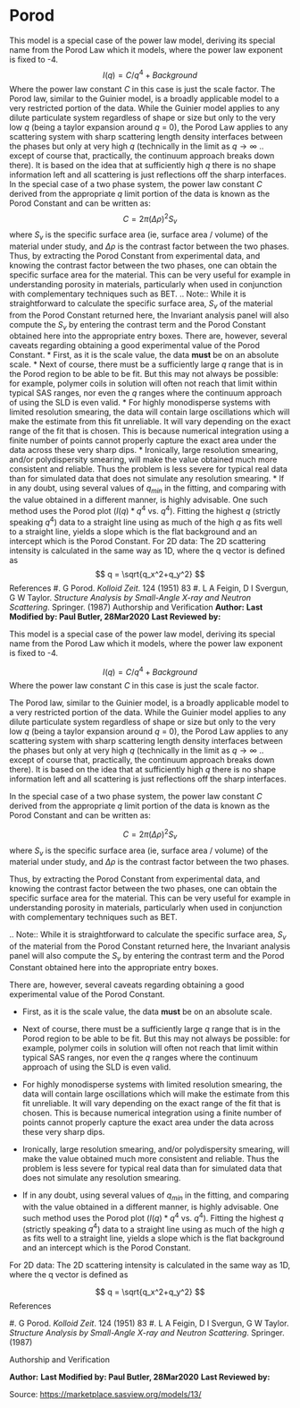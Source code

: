 # Porod

This model is a special case of the power law model, deriving its special name from the Porod Law which it models, where the power law exponent is fixed to -4. $$ I(q) = C/q^4 + Background $$ Where the power law constant $C$ in this case is just the scale factor. The Porod law, similar to the Guinier model, is a broadly applicable model to a very restricted portion of the data. While the Guinier model applies to any dilute particulate system regardless of shape or size but only to the very low $q$ (being a taylor expansion around $q$ = 0), the Porod Law applies to any scattering system with sharp scattering length density interfaces between the phases but only at very high $q$ (technically in the limit as $q \to \infty$ .. except of course that, practically, the continuum approach breaks down there). It is based on the idea that at sufficiently high $q$ there is no shape information left and all scattering is just reflections off the sharp interfaces. In the special case of a two phase system, the power law constant $C$ derived from the appropriate $q$ limit portion of the data is known as the Porod Constant and can be written as: $$ C = 2\pi (\Delta\rho)^2 S_v $$ where $S_v$ is the specific surface area (ie, surface area / volume) of the material under study, and $\Delta\rho$ is the contrast factor between the two phases. Thus, by extracting the Porod Constant from experimental data, and knowing the contrast factor between the two phases, one can obtain the specific surface area for the material. This can be very useful for example in understanding porosity in materials, particularly when used in conjunction with complementary techniques such as BET. .. Note:: While it is straightforward to calculate the specific surface area,     $S_v$ of the material from the Porod Constant returned here, the Invariant     analysis panel will also compute the $S_v$ by entering the contrast term     and the Porod Constant obtained here into the appropriate entry boxes. There are, however, several caveats regarding obtaining a good experimental     value of the Porod Constant. * First, as it is the scale value, the data **must** be on an absolute scale. * Next of course, there must be a sufficiently large $q$ range that is in       the Porod region to be able to be fit. But this may not always be       possible: for example, polymer coils in solution will often not reach that       limit within typical SAS ranges, nor even the $q$ ranges where the       continuum approach of using the SLD is even valid. * For highly monodisperse systems with limited resolution smearing, the       data will contain large oscillations which will make the estimate from       this fit unreliable.  It will vary depending on the exact range of the fit       that is chosen. This is because numerical integration using a finite       number of points cannot properly capture the exact area under the data       across these very sharp dips. * Ironically, large resolution smearing, and/or polydispersity smearing,       will make the value obtained much more consistent and reliable. Thus the       problem is less severe for typical real data than for simulated data that       does not simulate any resolution smearing. * If in any doubt, using several values of $q_{min}$ in the fitting, and       comparing with the value obtained in a different manner, is highly       advisable. One such method uses the Porod plot ($I(q)* q^4$ vs. $q^4$).       Fitting the highest $q$ (strictly speaking $q^4$) data to a straight line       using as much of the high $q$ as fits well to a straight line, yields a       slope which is the flat background and an intercept which is the Porod       Constant. For 2D data: The 2D scattering intensity is calculated in the same way as 1D, where the q vector is defined as $$ q = \sqrt{q_x^2+q_y^2} $$ References #. G Porod. *Kolloid Zeit*. 124 (1951) 83 #. L A Feigin, D I Svergun, G W Taylor. *Structure Analysis by Small-Angle    X-ray and Neutron Scattering*. Springer. (1987) Authorship and Verification **Author:** **Last Modified by: Paul Butler, 28Mar2020** **Last Reviewed by:**

This model is a special case of the power law model, deriving its special name from the Porod Law which it models, where the power law exponent is fixed to -4.

$$ I(q) = C/q^4 + Background $$ Where the power law constant $C$ in this case is just the scale factor.

The Porod law, similar to the Guinier model, is a broadly applicable model to a very restricted portion of the data. While the Guinier model applies to any dilute particulate system regardless of shape or size but only to the very low $q$ (being a taylor expansion around $q$ = 0), the Porod Law applies to any scattering system with sharp scattering length density interfaces between the phases but only at very high $q$ (technically in the limit as $q \to \infty$ .. except of course that, practically, the continuum approach breaks down there). It is based on the idea that at sufficiently high $q$ there is no shape information left and all scattering is just reflections off the sharp interfaces.

In the special case of a two phase system, the power law constant $C$ derived from the appropriate $q$ limit portion of the data is known as the Porod Constant and can be written as:

$$ C = 2\pi (\Delta\rho)^2 S_v $$ where $S_v$ is the specific surface area (ie, surface area / volume) of the material under study, and $\Delta\rho$ is the contrast factor between the two phases.

Thus, by extracting the Porod Constant from experimental data, and knowing the contrast factor between the two phases, one can obtain the specific surface area for the material. This can be very useful for example in understanding porosity in materials, particularly when used in conjunction with complementary techniques such as BET.

.. Note:: While it is straightforward to calculate the specific surface area,     $S_v$ of the material from the Porod Constant returned here, the Invariant     analysis panel will also compute the $S_v$ by entering the contrast term     and the Porod Constant obtained here into the appropriate entry boxes.

There are, however, several caveats regarding obtaining a good experimental     value of the Porod Constant.

* First, as it is the scale value, the data **must** be on an absolute scale.

* Next of course, there must be a sufficiently large $q$ range that is in       the Porod region to be able to be fit. But this may not always be       possible: for example, polymer coils in solution will often not reach that       limit within typical SAS ranges, nor even the $q$ ranges where the       continuum approach of using the SLD is even valid.

* For highly monodisperse systems with limited resolution smearing, the       data will contain large oscillations which will make the estimate from       this fit unreliable.  It will vary depending on the exact range of the fit       that is chosen. This is because numerical integration using a finite       number of points cannot properly capture the exact area under the data       across these very sharp dips.

* Ironically, large resolution smearing, and/or polydispersity smearing,       will make the value obtained much more consistent and reliable. Thus the       problem is less severe for typical real data than for simulated data that       does not simulate any resolution smearing.

* If in any doubt, using several values of $q_{min}$ in the fitting, and       comparing with the value obtained in a different manner, is highly       advisable. One such method uses the Porod plot ($I(q)* q^4$ vs. $q^4$).       Fitting the highest $q$ (strictly speaking $q^4$) data to a straight line       using as much of the high $q$ as fits well to a straight line, yields a       slope which is the flat background and an intercept which is the Porod       Constant.

For 2D data: The 2D scattering intensity is calculated in the same way as 1D, where the q vector is defined as

$$ q = \sqrt{q_x^2+q_y^2} $$ References

#. G Porod. *Kolloid Zeit*. 124 (1951) 83 #. L A Feigin, D I Svergun, G W Taylor. *Structure Analysis by Small-Angle    X-ray and Neutron Scattering*. Springer. (1987)

Authorship and Verification

**Author:** **Last Modified by: Paul Butler, 28Mar2020** **Last Reviewed by:**

Source: https://marketplace.sasview.org/models/13/
